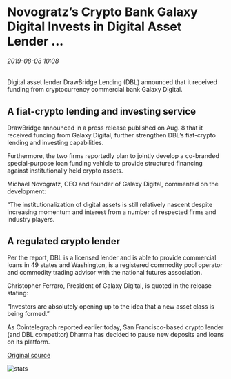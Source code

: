 # Novogratz’s Crypto Bank Galaxy Digital Invests in Digital Asset Lender ...

###### 2019-08-08 10:08

Digital asset lender DrawBridge Lending (DBL) announced that it received funding from cryptocurrency commercial bank Galaxy Digital.

## A fiat-crypto lending and investing service

DrawBridge announced in a press release published on Aug. 8 that it received funding from Galaxy Digital, further strengthen DBL’s fiat-crypto lending and investing capabilities.

Furthermore, the two firms reportedly plan to jointly develop a co-branded special-purpose loan funding vehicle to provide structured financing against institutionally held crypto assets.

Michael Novogratz, CEO and founder of Galaxy Digital, commented on the development:

“The institutionalization of digital assets is still relatively nascent despite increasing momentum and interest from a number of respected firms and industry players.

## A regulated crypto lender

Per the report, DBL is a licensed lender and is able to provide commercial loans in 49 states and Washington, is a registered commodity pool operator and commodity trading advisor with the national futures association.

Christopher Ferraro, President of Galaxy Digital, is quoted in the release stating:

“Investors are absolutely opening up to the idea that a new asset class is being formed.”

As Cointelegraph reported earlier today, San Francisco-based crypto lender (and DBL competitor) Dharma has decided to pause new deposits and loans on its platform.

[Original source](https://cointelegraph.com/news/novogratz-crypto-bank-galaxy-digital-invests-in-digital-asset-lender)

![stats](https://c.statcounter.com/11760860/0/a89fa40b/1/ "stats")